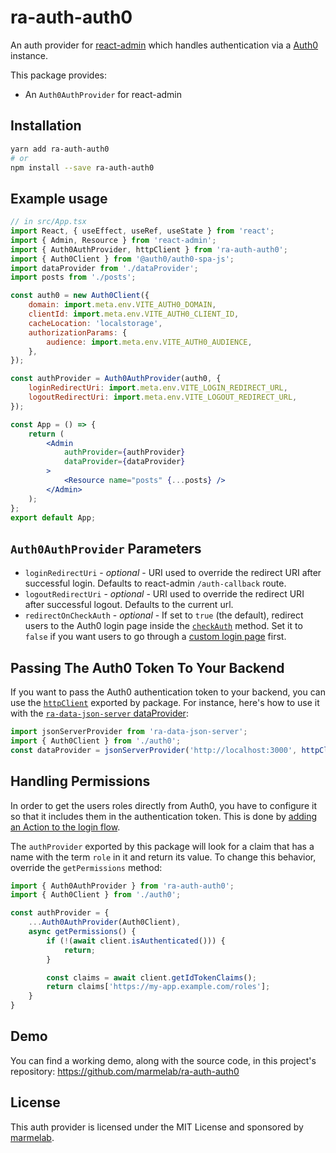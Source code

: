 # ra-auth-auth0

An auth provider for [react-admin](https://github.com/marmelab/react-admin) which handles authentication via a [Auth0](https://auth0.com) instance.

This package provides:

-   An `Auth0AuthProvider` for react-admin

## Installation

```sh
yarn add ra-auth-auth0
# or
npm install --save ra-auth-auth0
```

## Example usage

```jsx
// in src/App.tsx
import React, { useEffect, useRef, useState } from 'react';
import { Admin, Resource } from 'react-admin';
import { Auth0AuthProvider, httpClient } from 'ra-auth-auth0';
import { Auth0Client } from '@auth0/auth0-spa-js';
import dataProvider from './dataProvider';
import posts from './posts';

const auth0 = new Auth0Client({
    domain: import.meta.env.VITE_AUTH0_DOMAIN,
    clientId: import.meta.env.VITE_AUTH0_CLIENT_ID,
    cacheLocation: 'localstorage',
    authorizationParams: {
        audience: import.meta.env.VITE_AUTH0_AUDIENCE,
    },
});

const authProvider = Auth0AuthProvider(auth0, {
    loginRedirectUri: import.meta.env.VITE_LOGIN_REDIRECT_URL,
    logoutRedirectUri: import.meta.env.VITE_LOGOUT_REDIRECT_URL,
});

const App = () => {
    return (
        <Admin
            authProvider={authProvider}
            dataProvider={dataProvider}
        >
            <Resource name="posts" {...posts} />
        </Admin>
    );
};
export default App;
```

## `Auth0AuthProvider` Parameters

-   `loginRedirectUri` - _optional_ - URI used to override the redirect URI after successful login. Defaults to react-admin `/auth-callback` route.
-   `logoutRedirectUri` - _optional_ - URI used to override the redirect URI after successful logout. Defaults to the current url.
-   `redirectOnCheckAuth` - _optional_ - If set to `true` (the default), redirect users to the Auth0 login page inside the [`checkAuth`](https://marmelab.com/react-admin/AuthProviderWriting.html#checkauth) method. Set it to `false` if you want users to go through a [custom login page](https://marmelab.com/react-admin/Authentication.html#customizing-the-login-component) first.

## Passing The Auth0 Token To Your Backend

If you want to pass the Auth0 authentication token to your backend, you can use the [`httpClient`](https://marmelab.com/react-admin/DataProviders.html#adding-custom-headers) exported by package. For instance, here's how to use it with the [`ra-data-json-server` dataProvider](https://github.com/marmelab/react-admin/tree/master/packages/ra-data-json-server):

```js
import jsonServerProvider from 'ra-data-json-server';
import { Auth0Client } from './auth0';
const dataProvider = jsonServerProvider('http://localhost:3000', httpClient(auth0));
```

## Handling Permissions

In order to get the users roles directly from Auth0, you have to configure it so that it includes them in the authentication token. This is done by [adding an Action to the login flow](https://auth0.com/docs/manage-users/access-control/sample-use-cases-actions-with-authorization#add-user-roles-to-tokens).

The `authProvider` exported by this package will look for a claim that has a name with the term `role` in it and return its value. To change this behavior, override the `getPermissions` method:

```js
import { Auth0AuthProvider } from 'ra-auth-auth0';
import { Auth0Client } from './auth0';

const authProvider = {
    ...Auth0AuthProvider(Auth0Client),
    async getPermissions() {
        if (!(await client.isAuthenticated())) {
            return;
        }

        const claims = await client.getIdTokenClaims();
        return claims['https://my-app.example.com/roles'];
    }
}
```

## Demo

You can find a working demo, along with the source code, in this project's repository: https://github.com/marmelab/ra-auth-auth0

## License

This auth provider is licensed under the MIT License and sponsored by [marmelab](https://marmelab.com).
